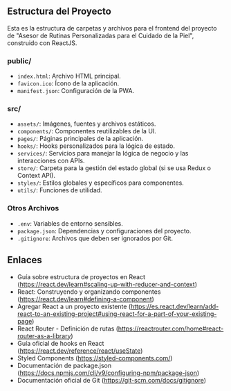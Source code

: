 ## Estructura del Proyecto

Esta es la estructura de carpetas y archivos para el frontend del proyecto de "Asesor de Rutinas Personalizadas para el Cuidado de la Piel", construido con ReactJS.

### public/
- `index.html`: Archivo HTML principal.
- `favicon.ico`: Ícono de la aplicación.
- `manifest.json`: Configuración de la PWA.

### src/
- `assets/`: Imágenes, fuentes y archivos estáticos.
- `components/`: Componentes reutilizables de la UI.
- `pages/`: Páginas principales de la aplicación.
- `hooks/`: Hooks personalizados para la lógica de estado.
- `services/`: Servicios para manejar la lógica de negocio y las interacciones con APIs.
- `store/`: Carpeta para la gestión del estado global (si se usa Redux o Context API).
- `styles/`: Estilos globales y específicos para componentes.
- `utils/`: Funciones de utilidad.

### Otros Archivos
- `.env`: Variables de entorno sensibles.
- `package.json`: Dependencias y configuraciones del proyecto.
- `.gitignore`: Archivos que deben ser ignorados por Git.

## Enlaces
- Guía sobre estructura de proyectos en React (https://react.dev/learn#scaling-up-with-reducer-and-context)
- React: Construyendo y organizando componentes (https://react.dev/learn#defining-a-component)
- Agregar React a un proyecto existente (https://es.react.dev/learn/add-react-to-an-existing-project#using-react-for-a-part-of-your-existing-page)
- React Router - Definición de rutas (https://reactrouter.com/home#react-router-as-a-library)
-  Guía oficial de hooks en React (https://react.dev/reference/react/useState)
- Styled Components (https://styled-components.com/)
- Documentación de package.json (https://docs.npmjs.com/cli/v9/configuring-npm/package-json)
- Documentación oficial de Git (https://git-scm.com/docs/gitignore)



